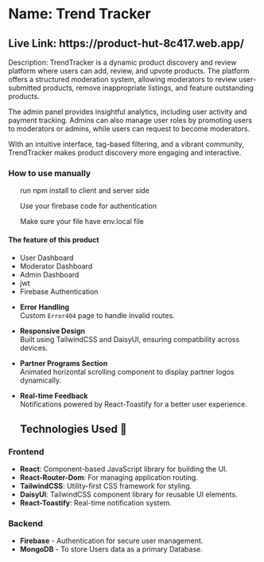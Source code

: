 <h1>Name: Trend Tracker</h1>
<h2>Live Link: https://product-hut-8c417.web.app/</h2>

<p>Description: TrendTracker is a dynamic product discovery and review platform where users can add, review, and upvote products. The platform offers a structured moderation system, allowing moderators to review user-submitted products, remove inappropriate listings, and feature outstanding products.

The admin panel provides insightful analytics, including user activity and payment tracking. Admins can also manage user roles by promoting users to moderators or admins, while users can request to become moderators.

With an intuitive interface, tag-based filtering, and a vibrant community, TrendTracker makes product discovery more engaging and interactive.</p>

<h3>How to use manually</h3>
<ul>
  <p>run npm install to client and server side</p>
   <p>Use your firebase code for authentication</p>    
    <p>Make sure your file have env.local file</p> 
</ul>

<h4>The feature of this product</h4>
<ul>
<li>User Dashboard</li>
<li>Moderator Dashboard</li>
<li>Admin Dashboard</li>
<li>jwt</li>
<li>Firebase Authentication</li>
</ul>


- **Error Handling**  
  Custom `Error404` page to handle invalid routes.

- **Responsive Design**  
  Built using TailwindCSS and DaisyUI, ensuring compatibility across devices.

- **Partner Programs Section**  
  Animated horizontal scrolling component to display partner logos dynamically.

- **Real-time Feedback**  
  Notifications powered by React-Toastify for a better user experience.

  ## Technologies Used 🌟

### Frontend
- **React**: Component-based JavaScript library for building the UI.
- **React-Router-Dom**: For managing application routing.
- **TailwindCSS**: Utility-first CSS framework for styling.
- **DaisyUI**: TailwindCSS component library for reusable UI elements.
- **React-Toastify**: Real-time notification system.

### Backend
- **Firebase** - Authentication for secure user management.
- **MongoDB** - To store Users data as a primary Database.
